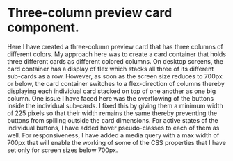 # Three-column preview card component.

Here I have created a three-column preview card that has three columns of different colors. My approach here was to create a card container that holds three different cards as different colored columns. On desktop screens, the card container has a display of flex which stacks all three of its different sub-cards as a row. However, as soon as the screen size reduces to 700px or below, the card container switches to a flex-direction of columns thereby displaying each individual card stacked on top of one another as one big column. One issue I have faced here was the overflowing of the buttons inside the individual sub-cards. I fixed this by giving them a minimum width of 225 pixels so that their width remains the same thereby preventing the buttons from spilling outside the card dimensions. For active states of the individual buttons, I have added hover pseudo-classes to each of them as well. For responsiveness, I have added a media query with a max width of 700px that will enable the working of some of the CSS properties that I have set only for screen sizes below 700px. 
